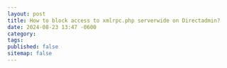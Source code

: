 ```yaml
---
layout: post
title: How to block access to xmlrpc.php serverwide on Directadmin?
date: 2024-08-23 13:47 -0600
category: 
tags: 
published: false
sitemap: false
---
```

